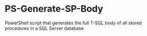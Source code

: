 # PS-Generate-SP-Body
PowerShell script that generates the full T-SQL body of all stored procedures in a SQL Server database
